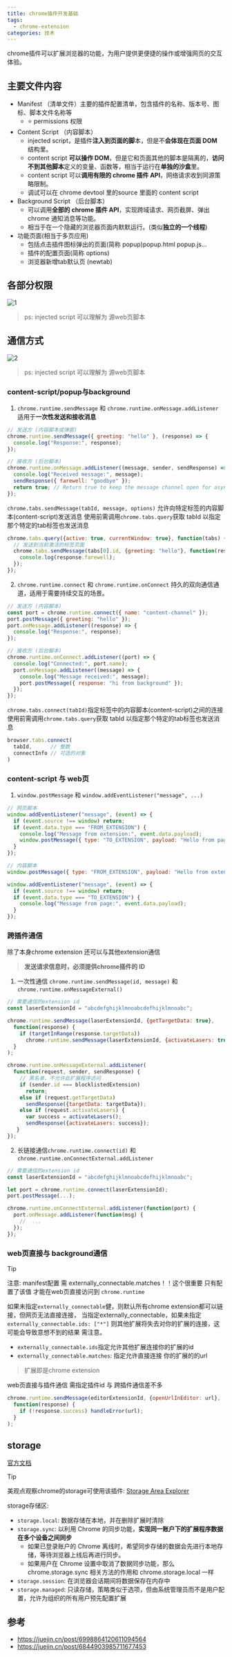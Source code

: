 ```yaml
---
title: chrome插件开发基础
tags:
  - chrome-extension
categories: 技术
---
```


chrome插件可以扩展浏览器的功能，为用户提供更便捷的操作或增强网页的交互体验。

## 主要文件内容

- Manifest （清单文件）主要的插件配置清单，包含插件的名称、版本号、图标、脚本文件名称等
  - ⭐️ permissions 权限
- Content Script （内容脚本）
  - injected script，是插件**注入到页面的脚**本，但是不**会体现在页面 DOM** 结构里。
  - content script **可以操作 DOM**，但是它和页面其他的脚本是隔离的，**访问不到其他脚本**定义的变量、函数等，相当于运行在**单独的沙盒**里。
  - content script 可以**调用有限的 chrome 插件 API**，网络请求收到同源策略限制。
  - 调试可以在 chrome devtool 里的source 里面的 content script
- Background Script （后台脚本）
  - 可以调用**全部的 chrome 插件 API**，实现跨域请求、网页截屏、弹出 chrome 通知消息等功能。
  - 相当于在一个隐藏的浏览器页面内默默运行。(类似**独立的一个线程**)
- 功能页面(相当于多页应用)
  - 包括点击插件图标弹出的页面(简称 popup)popup.html popup.js...
  - 插件的配置页面(简称 options)
  - 浏览器新增tab默认页 (newtab)


## 各部分权限

![1](./chrome_extension/1.png)

> ps: injected script 可以理解为 源web页脚本

## 通信方式

![2](./chrome_extension/2.png)

> ps: injected script 可以理解为 源web页脚本

### content-script/popup与background

1.  `chrome.runtime.sendMessage` 和 `chrome.runtime.onMessage.addListener` 适用于**一次性发送和接收消息**

```js
// 发送方 (内容脚本或弹窗)
chrome.runtime.sendMessage({ greeting: "hello" }, (response) => {
  console.log("Response:", response);
});

// 接收方 (后台脚本)
chrome.runtime.onMessage.addListener((message, sender, sendResponse) => {
  console.log("Received message:", message);
  sendResponse({ farewell: "goodbye" });
  return true; // Return true to keep the message channel open for async response.
});
```

`chrome.tabs.sendMessage(tabId, message, options)` 允许向特定标签的内容脚本(content-script)发送消息
使用前需调用`chrome.tabs.query`获取 tabId 以指定那个特定的tab标签也发送消息

```js
chrome.tabs.query({active: true, currentWindow: true}, function(tabs) {
  // 发送到当前激活的标签页面
  chrome.tabs.sendMessage(tabs[0].id, {greeting: "hello"}, function(response) {
    console.log(response.farewell);
  });
});
```

2.  `chrome.runtime.connect` 和 `chrome.runtime.onConnect` 持久的双向通信通道，适用于需要持续交互的场景。

```js
// 发送方 (内容脚本)
const port = chrome.runtime.connect({ name: "content-channel" });
port.postMessage({ greeting: "hello" });
port.onMessage.addListener((response) => {
  console.log("Response:", response);
});

// 接收方 (后台脚本)
chrome.runtime.onConnect.addListener((port) => {
  console.log("Connected:", port.name);
  port.onMessage.addListener((message) => {
    console.log("Message received:", message);
    port.postMessage({ response: "hi from background" });
  });
});
```

`chrome.tabs.connect(tabId)`指定标签中的内容脚本(content-script)之间的连接
使用前需调用`chrome.tabs.query`获取 tabId 以指定那个特定的tab标签也发送消息

```js
browser.tabs.connect(
  tabId,      // 整数
  connectInfo // 可选的对象
)
```


### content-script 与 web页

1. `window.postMessage` 和 `window.addEventListener("message", ...)`

```js
// 网页脚本
window.addEventListener("message", (event) => {
  if (event.source !== window) return;
  if (event.data.type === "FROM_EXTENSION") {
    console.log("Message from extension:", event.data.payload);
    window.postMessage({ type: "TO_EXTENSION", payload: "Hello from page" }, "*");
  }
});

// 内容脚本
window.postMessage({ type: "FROM_EXTENSION", payload: "Hello from extension" }, "*");

window.addEventListener("message", (event) => {
  if (event.source !== window) return;
  if (event.data.type === "TO_EXTENSION") {
    console.log("Message from page:", event.data.payload);
  }
});
```

### 跨插件通信

除了本身chrome extension 还可以与其他extension通信

> **发送请求信息时，必须提供chrome插件的 ID**


1. 一次性通信 `chrome.runtime.sendMessage(id, message)` 和`chrome.runtime.onMessageExternal()`

```js
// 需要通信的extension id
const laserExtensionId = "abcdefghijklmnoabcdefhijklmnoabc";

chrome.runtime.sendMessage(laserExtensionId, {getTargetData: true},
  function(response) {
    if (targetInRange(response.targetData))
      chrome.runtime.sendMessage(laserExtensionId, {activateLasers: true});
  }
);

chrome.runtime.onMessageExternal.addListener(
  function(request, sender, sendResponse) {
    // 黑名单，不允许此扩展程序访问
    if (sender.id === blocklistedExtension)
      return;
    else if (request.getTargetData)
      sendResponse({targetData: targetData});
    else if (request.activateLasers) {
      var success = activateLasers();
      sendResponse({activateLasers: success});
   }
});
```

2. 长链接通信`chrome.runtime.connect(id)` 和 `chrome.runtime.onConnectExternal.addListener`

```js
// 需要通信的extension id
const laserExtensionId = "abcdefghijklmnoabcdefhijklmnoabc";

let port = chrome.runtime.connect(laserExtensionId);
port.postMessage(...);

chrome.runtime.onConnectExternal.addListener(function(port) {
  port.onMessage.addListener(function(msg) {
    //  ...
  });
});
```

###  web页直接与 background通信

> [!TIP]
> 注意: manifest配置 需 externally_connectable.matches！！这个很重要 只有配置了该值 才能在web页直接访问到 `chrome.runtime`

如果未指定`externally_connectable`健，则默认所有chrome extension都可以链接，但网页无法直接连接，
当指定externally_connectable，如果未指定 `externally_connectable.ids: ["*"]` 则其他扩展将失去对你的扩展的连接，这可能会导致意想不到的结果 需注意。

- `externally_connectable.ids`指定允许其他扩展连接你的扩展的id
- `externally_connectable.matches`: 指定允许直接连接 你的扩展的的url

> 扩展即是chrome extension


web页直接与插件通信 需指定插件id 与 跨插件通信差不多

```js
chrome.runtime.sendMessage(editorExtensionId, {openUrlInEditor: url},
  function(response) {
    if (!response.success) handleError(url);
  }
);
```

## storage

[官方文档](https://developer.chrome.com/docs/extensions/reference/api/storage)

> [!TIP]
> 美观点观察chrome的storage可使用该插件: [Storage Area Explorer](https://chromewebstore.google.com/detail/storage-area-explorer/ocfjjjjhkpapocigimmppepjgfdecjkb)

storage存储区:

- `storage.local`: 数据存储在本地，并在删除扩展时清除
- `storage.sync`: 以利用 Chrome 的同步功能，**实现同一账户下的扩展程序数据在多个设备之间同步**
  - 如果已登录账户的 Chrome 离线时，希望同步存储的数据会先进行本地存储，等待浏览器上线后再进行同步。
  - 如果用户在 Chrome 设置中取消了数据同步功能，那么 chrome.storage.sync 相关方法的作用和 chrome.storage.local 一样
- `storage.session`: 在浏览器会话期间将数据保存在内存中
- `storage.managed`: 只读存储，策略类似于选项，但由系统管理员而不是用户配置，允许为组织的所有用户预先配置扩展


## 参考

- https://juejin.cn/post/6998864120611094564
- https://juejin.cn/post/6844903985711677453
